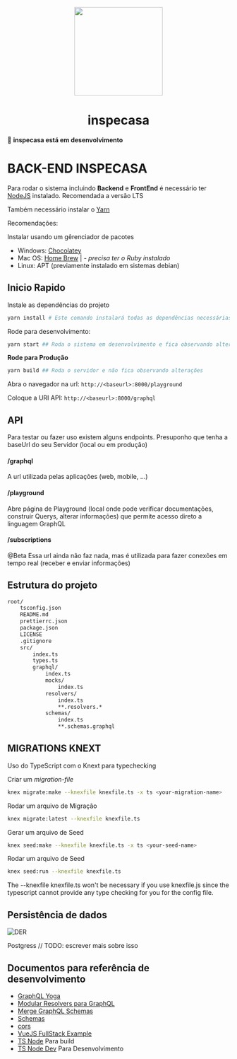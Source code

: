 <p align="center">
  <img src="https://firebasestorage.googleapis.com/v0/b/inspecasa.appspot.com/o/logos-inspecasa.png?alt=media&token=6d80dbf9-f316-4a88-ba37-dbd49da19c03" width="200" />
</p>

<h1 align="center">
  inspecasa
</h1>



🚀 **inspecasa está em desenvolvimento** 

# BACK-END INSPECASA


Para rodar o sistema incluindo **Backend** e **FrontEnd** é necessário ter [NodeJS](https://nodejs.org/pt-br/) instalado. Recomendada a versão LTS

Também necessário instalar o [Yarn](https://classic.yarnpkg.com/pt-BR/docs/install)

Recomendações: 

Instalar usando um gêrenciador de pacotes

-	Windows: [Chocolatey](https://chocolatey.org/docs/installation)
-	Mac OS: [Home Brew](https://brew.sh/index_pt-br) | *- precisa ter o Ruby instalado*
- Linux: APT (previamente instalado em sistemas debian)

## Inicio Rapido
Instale as dependências do projeto
```bash
yarn install # Este comando instalará todas as dependências necessárias
```

Rode para desenvolvimento:

```bash
yarn start ## Roda o sistema em desenvolvimento e fica observando alterações
```
**Rode para Produção**
```bash
yarn build ## Roda o servidor e não fica observando alterações
```
Abra o navegador na url: `http://<baseurl>:8000/playground`

Coloque a URI API: `http://<baseurl>:8000/graphql`


## API

Para testar ou fazer uso existem alguns endpoints. Presuponho que tenha a baseUrl do seu Servidor (local ou em produção)
	

#### /graphql

A url utilizada pelas aplicações (web, mobile, ...)


#### /playground

Abre página de Playground (local onde pode verificar documentações, construir Querys, alterar informações) que permite acesso direto a linguagem GraphQL

#### /subscriptions

@Beta Essa url ainda não faz nada, mas é utilizada para fazer conexões em tempo real (receber e enviar informações)


## Estrutura do projeto

```bash
root/
	tsconfig.json
	README.md
	prettierrc.json
	package.json
	LICENSE
	.gitignore
	src/
		index.ts
		types.ts
		graphql/
			index.ts
			mocks/
				index.ts
			resolvers/
				index.ts
				**.resolvers.*
			schemas/
				index.ts
				**.schemas.graphql

```

## MIGRATIONS KNEXT

Uso do TypeScript com o Knext para typechecking


Criar um *migration-file*
```bash
knex migrate:make --knexfile knexfile.ts -x ts <your-migration-name>
```
Rodar um arquivo de Migração
```bash
knex migrate:latest --knexfile knexfile.ts 
```

Gerar um arquivo de Seed
```bash
knex seed:make --knexfile knexfile.ts -x ts <your-seed-name>
```
Rodar um arquivo de Seed
```bash
knex seed:run --knexfile knexfile.ts 
```

The --knexfile knexfile.ts won't be necessary if you use knexfile.js since the typescript cannot provide any type checking for you for the config file.

## Persistência de dados

![DER](https://raw.githubusercontent.com/bearkfear/inspecasa-backend/master/DB_CONCEITUAL.png)


Postgress
// TODO: escrever mais sobre isso

## Documentos para referência de desenvolvimento

- [GraphQL Yoga](https://github.com/prisma-labs/graphql-yoga)
- [Modular Resolvers para GraphQL](https://github.com/prisma-labs/graphql-yoga/tree/master/examples/modular-resolvers)
- [Merge GraphQL Schemas](https://github.com/Urigo/merge-graphql-schemas)
- [Schemas](https://graphql.org/learn/schema/)
- [cors](https://github.com/expressjs/cors#configuration-options)
- [VueJS FullStack Example](https://github.com/prisma-labs/graphql-yoga/tree/master/examples/fullstack-vue)
- [TS Node](https://www.npmjs.com/package/ts-node) Para build
- [TS Node Dev](https://www.npmjs.com/package/ts-node-dev) Para Desenvolvimento

